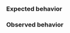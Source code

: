 ### Expected behavior

### Observed behavior

<!-- 
### Affected release

Reproduced on version x.y
 -->
<!-- specify release note version here -->

<!--
### Traces and logs

Remember this is a public repo. DON'T leak credentials or Orange internal URLs. 
Automation may be applied in the future. 

* [ ] I have reviewed provided traces against secrets (credentials, internal URLs) that should not be leake, manually of using some tools such as [truffle-hog file:///user/dxa4481/codeprojects/mytraces.txt](https://github.com/dxa4481/truffleHog#truffle-hog)
 -->
